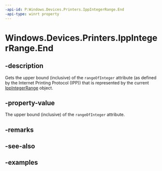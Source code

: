 ```yaml
---
-api-id: P:Windows.Devices.Printers.IppIntegerRange.End
-api-type: winrt property
---
```


# Windows.Devices.Printers.IppIntegerRange.End

<!--
public int End { get; }
-->


## -description

Gets the upper bound (inclusive) of the `rangeOfInteger` attribute (as defined by the Internet Printing Protocol (IPP)) that is represented by the current [IppIntegerRange](ippintegerrange.md) object.

## -property-value

The upper bound (inclusive) of the `rangeOfInteger` attribute.

## -remarks

## -see-also

## -examples


